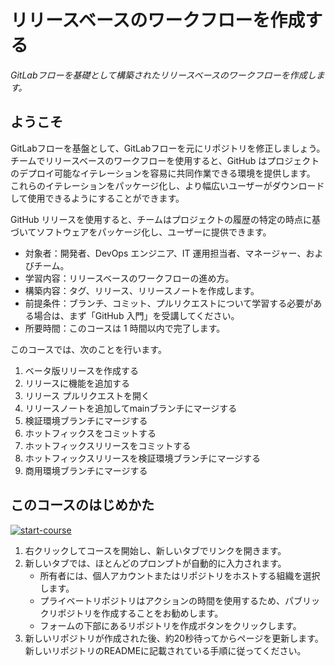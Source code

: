 # リリースベースのワークフローを作成する

_GitLabフローを基礎として構築されたリリースベースのワークフローを作成します。_

## ようこそ

GitLabフローを基盤として、GitLabフローを元にリポジトリを修正しましょう。
チームでリリースベースのワークフローを使用すると、GitHub はプロジェクトのデプロイ可能なイテレーションを容易に共同作業できる環境を提供します。
これらのイテレーションをパッケージ化し、より幅広いユーザーがダウンロードして使用できるようにすることができます。

GitHub リリースを使用すると、チームはプロジェクトの履歴の特定の時点に基づいてソフトウェアをパッケージ化し、ユーザーに提供できます。

- 対象者：開発者、DevOps エンジニア、IT 運用担当者、マネージャー、およびチーム。
- 学習内容：リリースベースのワークフローの進め方。
- 構築内容：タグ、リリース、リリースノートを作成します。
- 前提条件：ブランチ、コミット、プルリクエストについて学習する必要がある場合は、まず「GitHub 入門」を受講してください。
- 所要時間：このコースは 1 時間以内で完了します。

このコースでは、次のことを行います。

1. ベータ版リリースを作成する
2. リリースに機能を追加する
3. リリース プルリクエストを開く
4. リリースノートを追加してmainブランチにマージする
5. 検証環境ブランチにマージする
6. ホットフィックスをコミットする
7. ホットフィックスリリースをコミットする
8. ホットフィックスリリースを検証環境ブランチにマージする
9. 商用環境ブランチにマージする

## このコースのはじめかた

<!-- For start course, run in JavaScript:
'https://github.com/new?' + new URLSearchParams({
  template_owner: 'kuboctopus',
  template_name: 'gitlab-workflow',
  owner: '@me',
  name: 'skills-gitlab-workflow',
  description: 'My clone repository',
  visibility: 'public',
}).toString()
-->

[![start-course](https://user-images.githubusercontent.com/1221423/235727646-4a590299-ffe5-480d-8cd5-8194ea184546.svg)](https://github.com/new?template_owner=kuboctopus&template_name=gitlab-workflow&owner=%40me&name=skills-gitlab-workflow&description=My+clone+repository&visibility=public)

1. 右クリックしてコースを開始し、新しいタブでリンクを開きます。
2. 新しいタブでは、ほとんどのプロンプトが自動的に入力されます。
   - 所有者には、個人アカウントまたはリポジトリをホストする組織を選択します。
   - プライベートリポジトリはアクションの時間を使用するため、パブリックリポジトリを作成することをお勧めします。
   - フォームの下部にあるリポジトリを作成ボタンをクリックします。
3. 新しいリポジトリが作成された後、約20秒待ってからページを更新します。新しいリポジトリのREADMEに記載されている手順に従ってください。
